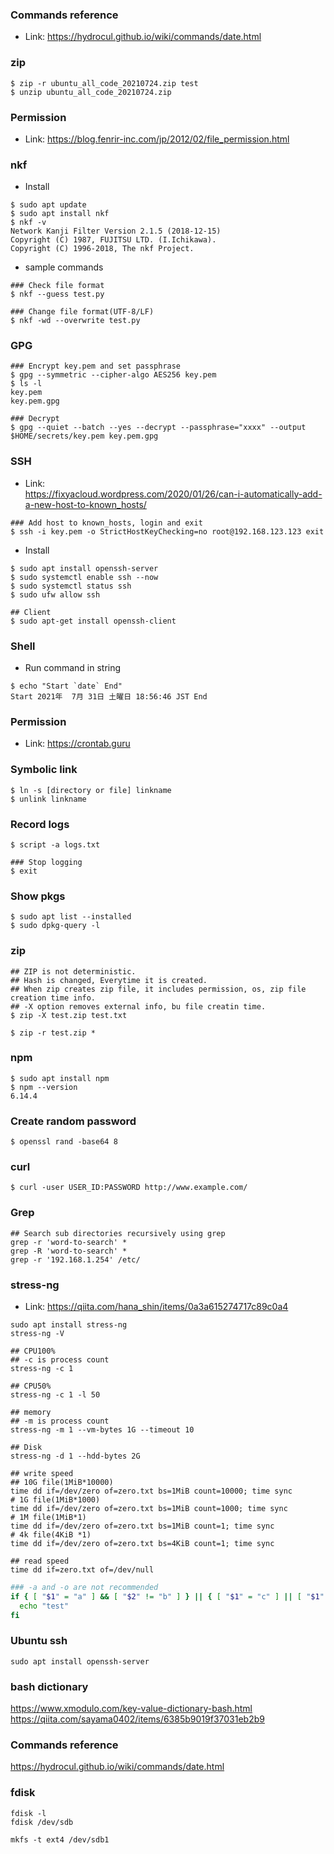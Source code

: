 ### Commands reference
- Link: https://hydrocul.github.io/wiki/commands/date.html

### zip

~~~
$ zip -r ubuntu_all_code_20210724.zip test
$ unzip ubuntu_all_code_20210724.zip
~~~

### Permission
- Link: https://blog.fenrir-inc.com/jp/2012/02/file_permission.html

### nkf
- Install

~~~
$ sudo apt update
$ sudo apt install nkf
$ nkf -v
Network Kanji Filter Version 2.1.5 (2018-12-15)
Copyright (C) 1987, FUJITSU LTD. (I.Ichikawa).
Copyright (C) 1996-2018, The nkf Project.
~~~

- sample commands

~~~
### Check file format
$ nkf --guess test.py

### Change file format(UTF-8/LF)
$ nkf -wd --overwrite test.py
~~~

### GPG

~~~
### Encrypt key.pem and set passphrase
$ gpg --symmetric --cipher-algo AES256 key.pem
$ ls -l 
key.pem
key.pem.gpg

### Decrypt
$ gpg --quiet --batch --yes --decrypt --passphrase="xxxx" --output $HOME/secrets/key.pem key.pem.gpg
~~~

### SSH
- Link:<br>
https://fixyacloud.wordpress.com/2020/01/26/can-i-automatically-add-a-new-host-to-known_hosts/

~~~
### Add host to known_hosts, login and exit 
$ ssh -i key.pem -o StrictHostKeyChecking=no root@192.168.123.123 exit
~~~

- Install

~~~
$ sudo apt install openssh-server
$ sudo systemctl enable ssh --now
$ sudo systemctl status ssh
$ sudo ufw allow ssh

## Client
$ sudo apt-get install openssh-client
~~~

### Shell
- Run command in string

~~~
$ echo "Start `date` End"
Start 2021年  7月 31日 土曜日 18:56:46 JST End
~~~

### Permission
- Link: https://crontab.guru

### Symbolic link
~~~
$ ln -s [directory or file] linkname
$ unlink linkname
~~~

### Record logs
~~~
$ script -a logs.txt

### Stop logging
$ exit
~~~

### Show pkgs
~~~
$ sudo apt list --installed
$ sudo dpkg-query -l
~~~

### zip
~~~
## ZIP is not deterministic.
## Hash is changed, Everytime it is created.
## When zip creates zip file, it includes permission, os, zip file creation time info.
## -X option removes external info, bu file creatin time.
$ zip -X test.zip test.txt

$ zip -r test.zip *
~~~

### npm
~~~
$ sudo apt install npm
$ npm --version
6.14.4
~~~

### Create random password
~~~
$ openssl rand -base64 8
~~~

### curl
~~~
$ curl -user USER_ID:PASSWORD http://www.example.com/
~~~

### Grep
~~~
## Search sub directories recursively using grep
grep -r 'word-to-search' *
grep -R 'word-to-search' *
grep -r '192.168.1.254' /etc/
~~~

### stress-ng
- Link: https://qiita.com/hana_shin/items/0a3a615274717c89c0a4<br>

~~~
sudo apt install stress-ng
stress-ng -V

## CPU100%
## -c is process count
stress-ng -c 1

## CPU50%
stress-ng -c 1 -l 50

## memory
## -m is process count
stress-ng -m 1 --vm-bytes 1G --timeout 10

## Disk
stress-ng -d 1 --hdd-bytes 2G
~~~

~~~
## write speed
## 10G file(1MiB*10000)
time dd if=/dev/zero of=zero.txt bs=1MiB count=10000; time sync
# 1G file(1MiB*1000)
time dd if=/dev/zero of=zero.txt bs=1MiB count=1000; time sync
# 1M file(1MiB*1)
time dd if=/dev/zero of=zero.txt bs=1MiB count=1; time sync
# 4k file(4KiB *1)
time dd if=/dev/zero of=zero.txt bs=4KiB count=1; time sync

## read speed
time dd if=zero.txt of=/dev/null
~~~

~~~bash
### -a and -o are not recommended
if { [ "$1" = "a" ] && [ "$2" != "b" ] } || { [ "$1" = "c" ] || [ "$1" = "d" ] }; then
  echo "test"
fi
~~~

### Ubuntu ssh

~~~
sudo apt install openssh-server
~~~

### bash dictionary
https://www.xmodulo.com/key-value-dictionary-bash.html<br>
https://qiita.com/sayama0402/items/6385b9019f37031eb2b9

### Commands reference
https://hydrocul.github.io/wiki/commands/date.html

### fdisk

~~~
fdisk -l
fdisk /dev/sdb

mkfs -t ext4 /dev/sdb1
~~~
